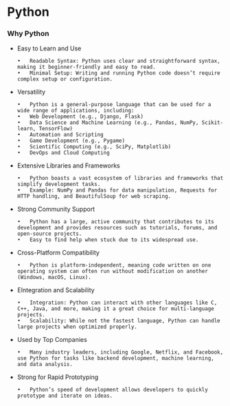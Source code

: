 # Python

### Why Python
<ul>
<li>Easy to Learn and Use

	•	Readable Syntax: Python uses clear and straightforward syntax, making it beginner-friendly and easy to read.
	•	Minimal Setup: Writing and running Python code doesn’t require complex setup or configuration.
</li>
<li>Versatility

	•	Python is a general-purpose language that can be used for a wide range of applications, including:
	•	Web Development (e.g., Django, Flask)
	•	Data Science and Machine Learning (e.g., Pandas, NumPy, Scikit-learn, TensorFlow)
	•	Automation and Scripting
	•	Game Development (e.g., Pygame)
	•	Scientific Computing (e.g., SciPy, Matplotlib)
	•	DevOps and Cloud Computing
</li>
<li>Extensive Libraries and Frameworks

	•	Python boasts a vast ecosystem of libraries and frameworks that simplify development tasks.
	•	Example: NumPy and Pandas for data manipulation, Requests for HTTP handling, and BeautifulSoup for web scraping.
</li>
<li>Strong Community Support

	•	Python has a large, active community that contributes to its development and provides resources such as tutorials, forums, and open-source projects.
	•	Easy to find help when stuck due to its widespread use.
</li>
<li>Cross-Platform Compatibility

	•	Python is platform-independent, meaning code written on one operating system can often run without modification on another (Windows, macOS, Linux).
</li>
<li>EIntegration and Scalability

	•	Integration: Python can interact with other languages like C, C++, Java, and more, making it a great choice for multi-language projects.
	•	Scalability: While not the fastest language, Python can handle large projects when optimized properly.
</li>
<li>Used by Top Companies

	•	Many industry leaders, including Google, Netflix, and Facebook, use Python for tasks like backend development, machine learning, and data analysis.
</li>
<li>Strong for Rapid Prototyping

	•	Python’s speed of development allows developers to quickly prototype and iterate on ideas.
</li>
</ul>